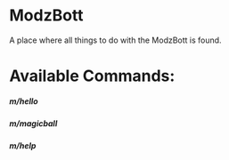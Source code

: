 # ModzBott
A place where all things to do with the ModzBott is found.

# Available Commands:
##### m/hello

##### m/magicball

##### m/help
